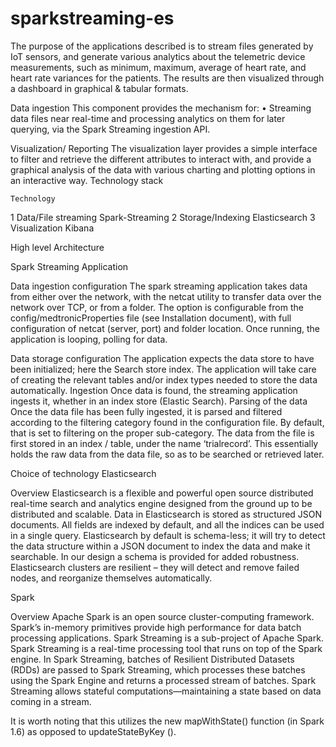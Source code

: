 # sparkstreaming-es

The purpose of the applications described is to stream files generated by IoT sensors, and generate various analytics about the telemetric device measurements, such as minimum, maximum, average of heart rate, and heart rate variances for the patients. The results are then visualized through a dashboard in graphical & tabular formats.

Data ingestion
This component provides the mechanism for:
•	Streaming data files near real-time and processing analytics on them for later querying, via the Spark Streaming ingestion API.

Visualization/ Reporting
The visualization layer provides a simple interface to filter and retrieve the different attributes to interact with, and provide a graphical analysis of the data with various charting and plotting options in an interactive way. 
Technology stack

	Technology
1	Data/File streaming	Spark-Streaming
2	Storage/Indexing	Elasticsearch
3	Visualization	Kibana

High level Architecture


Spark Streaming Application

Data ingestion configuration
The spark streaming application takes data from either over the network, with the netcat utility to transfer data over the network over TCP, or from a folder. The option is configurable from the config/medtronicProperties file (see Installation document), with full configuration of netcat (server, port) and folder location. Once running, the application is looping, polling for data.

Data storage configuration
The application expects the data store to have been initialized; here the Search store index. The application will take care of creating the relevant tables and/or index types needed to store the data automatically. 
Ingestion
Once data is found, the streaming application ingests it, whether in an index store (Elastic Search).
Parsing of the data
Once the data file has been fully ingested, it is parsed and filtered according to the filtering category found in the configuration file. By default, that is set to filtering on the proper sub-category. 
The data from the file is first stored in an index / table, under the name ‘trialrecord’. This essentially holds the raw data from the data file, so as to be searched or retrieved later. 


Choice of technology
Elasticsearch

Overview
Elasticsearch is a flexible and powerful open source distributed real-time search and analytics engine designed from the ground up to be distributed and scalable. Data in Elasticsearch is stored as structured JSON documents.  All fields are indexed by default, and all the indices can be used in a single query. Elasticsearch by default is schema-less; it will try to detect the data structure within a JSON document to index the data and make it searchable. In our design a schema is provided for added robustness.
Elasticsearch clusters are resilient – they will detect and remove failed nodes, and reorganize themselves automatically.



Spark

Overview
Apache Spark is an open source cluster-computing framework. Spark’s in-memory primitives provide high performance for data batch processing applications. Spark Streaming is a sub-project of Apache Spark. 
Spark Streaming is a real-time processing tool that runs on top of the Spark engine. In Spark Streaming, batches of Resilient Distributed Datasets (RDDs) are passed to Spark Streaming, which processes these batches using the Spark Engine and returns a processed stream of batches. Spark Streaming allows stateful computations—maintaining a state based on data coming in a stream.

It is worth noting that this utilizes the new mapWithState() function (in Spark 1.6) as opposed to updateStateByKey ().

